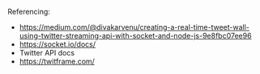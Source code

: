 Referencing:
* https://medium.com/@divakarvenu/creating-a-real-time-tweet-wall-using-twitter-streaming-api-with-socket-and-node-js-9e8fbc07ee96
* https://socket.io/docs/
* Twitter API docs
* https://twitframe.com/